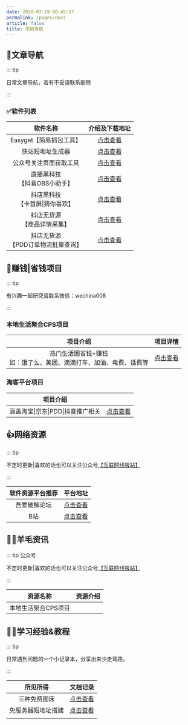 ```yaml
---
date: 2020-07-19 00:45:57
permalink: /pages/docs
article: false
title: 项目导航
---
```


## 💋文章导航

::: tip

日常文章导航，若有不妥请联系删除

:::

### ✅软件列表

|                软件名称                 |       介绍及下载地址        |
| :-------------------------------------: | :-------------------------: |
|         Easyget【简易抓包工具】         | [点击查看](/pages/easyget/) |
|            快站短地址生成器             | [点击查看](/pages/easyget/) |
|         公众号关注页面获取工具          | [点击查看](/pages/easyget/) |
|    直播黑科技<br />【抖音OBS小助手】    |  [点击查看](/pages/dyobs/)  |
|  抖店黑科技<br />【卡首屏\|猜你喜欢】   |  [点击查看](/pages/dyhkj/)  |
|    抖店无货源<br />【商品详情采集】     | [点击查看](/pages/easyget/) |
| 抖店无货源<br />【PDD订单物流批量查询】 | [点击查看](/pages/easyget/) |



## 💋赚钱|省钱项目

::: tip

有兴趣一起研究请联系微信：wechina008

:::

### 本地生活聚合CPS项目

|                           项目介绍                           |          项目详情           |
| :----------------------------------------------------------: | :-------------------------: |
| 热门生活圈省钱+赚钱<br />如：饿了么、美团、滴滴打车、加油、电费、话费等 | [点击查看](/pages/easyget/) |

### 淘客平台项目

|             项目介绍              |                             |
| :-------------------------------: | :-------------------------: |
| 涵盖淘宝\|京东\|PDD\|抖音推广相关 | [点击查看](/pages/easyget/) |



## 👍网络资源

::: tip

不定时更新|喜欢的话也可以关注公众号[【互联网线报站】](https://jingyan.baidu.com/)

:::

| 软件资源平台推荐 |                    平台地址                     |
| :--------------: | :---------------------------------------------: |
|   吾爱破解论坛   |       [点击查看](http://www.52pojie.com)        |
|       B站        | [点击查看](https://space.bilibili.com/43603451) |

## 🐱‍🚀羊毛资讯

::: tip 公众号

不定时更新|喜欢的话也可以关注公众号[【互联网线报站】](https://jingyan.baidu.com/)

:::

|      资源名称       | 资源介绍 |
| :-----------------: | -------- |
| 本地生活聚合CPS项目 |          |

## 🐱‍🚀学习经验&教程

::: tip 

日常遇到问题的一个小记录本，分享出来少走弯路。

:::

|      所见所得      |          文档记录           |
| :----------------: | :-------------------------: |
|    三种免费图床    | [点击查看](/pages/easyget/) |
| 免服务器短地址搭建 | [点击查看](/pages/easyget/) |
|                    |                             |









